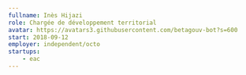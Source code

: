 ```yaml
---
fullname: Inès Hijazi
role: Chargée de développement territorial
avatar: https://avatars3.githubusercontent.com/betagouv-bot?s=600
start: 2018-09-12
employer: independent/octo
startups:
    - eac
---
```

